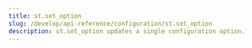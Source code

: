 ```yaml
---
title: st.set_option
slug: /develop/api-reference/configuration/st.set_option
description: st.set_option updates a single configuration option.
---
```


<Autofunction function="streamlit.set_option" />

